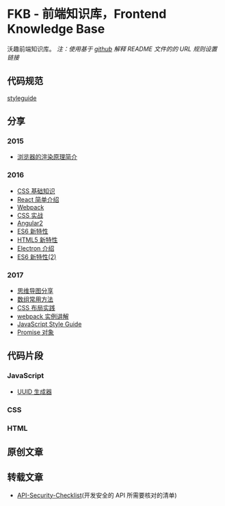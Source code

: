 # FKB - 前端知识库，Frontend Knowledge Base

沃趣前端知识库。
*注：使用基于 [github](https://github.com/lovefishs/FKB) 解释 README 文件的的 URL 规则设置链接*

## 代码规范

[styleguide](https://github.com/lovefishs/styleguide)

## 分享

### 2015

* [浏览器的渲染原理简介](/sharing-meeting/2015/how-browsers-work)

### 2016

* [CSS 基础知识](/sharing-meeting/2016/css-bisic-knowledge)
* [React 简单介绍](/sharing-meeting/2016/react)
* [Webpack](/sharing-meeting/2016/webpack)
* [CSS 实战](/sharing-meeting/2016/css-practice)
* [Angular2](/sharing-meeting/2016/angular2)
* [ES6 新特性](/sharing-meeting/2016/es6-feature)
* [HTML5 新特性](/sharing-meeting/2016/html5-feature)
* [Electron 介绍](/sharing-meeting/2016/electron)
* [ES6 新特性(2)](/sharing-meeting/2016/es6-feature2)

### 2017

* [思维导图分享](/sharing-meeting/2017/mind-mapping)
* [数组常用方法](/sharing-meeting/2017/javascript-array)
* [CSS 布局实践](/sharing-meeting/2017/css-layout-practice)
* [webpack 实例讲解](/sharing-meeting/2017/webpack-demos)
* [JavaScript Style Guide](/sharing-meeting/2017/javascript-style-guide)
* [Promise 对象](/sharing-meeting/2017/promise)

## 代码片段

### JavaScript

* [UUID 生成器](/code-snippet/javascript/uuid)

### CSS

### HTML

## 原创文章

## 转载文章

* [API-Security-Checklist](/article-cite/api-security-checklist.md)(开发安全的 API 所需要核对的清单)


